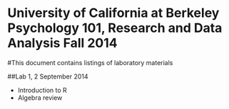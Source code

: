 University of California at Berkeley
Psychology 101, Research and Data Analysis
Fall 2014
=====

#This document contains listings of laboratory materials

##Lab 1, 2 September 2014

- Introduction to R
- Algebra review
